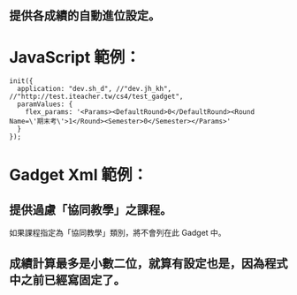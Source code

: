 ## 提供各成績的自動進位設定。

# JavaScript 範例：

    init({
      application: "dev.sh_d", //"dev.jh_kh", //"http://test.iteacher.tw/cs4/test_gadget",
      paramValues: {
        flex_params: '<Params><DefaultRound>0</DefaultRound><Round Name=\'期末考\'>1</Round><Semester>0</Semester></Params>'
      }
    });
    
# Gadget Xml 範例：

## 提供過慮「協同教學」之課程。

如果課程指定為「協同教學」類別，將不會列在此 Gadget 中。

## 成績計算最多是小數二位，就算有設定也是，因為程式中之前已經寫固定了。
